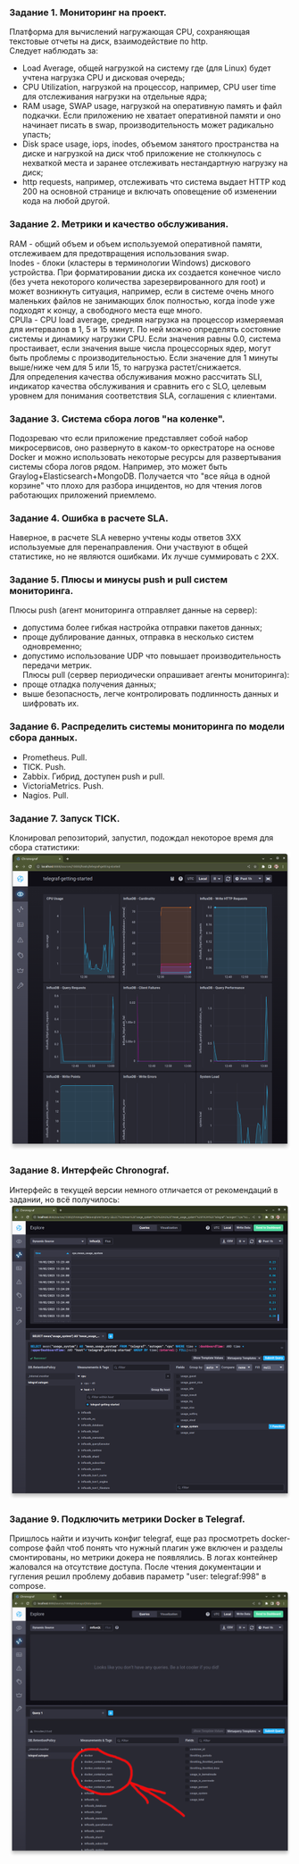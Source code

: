### Задание 1. Мониторинг на проект.  
Платформа для вычислений нагружающая CPU, сохраняющая текстовые отчеты на диск, взаимодействие по http.  
Следует наблюдать за:  
- Load Average, общей нагрузкой на систему где (для Linux) будет учтена нагрузка CPU и дисковая очередь;  
- CPU Utilization, нагрузкой на процессор, например, CPU user time для отслеживания нагрузки на отдельные ядра;  
- RAM usage, SWAP usage, нагрузкой на оперативную память и файл подкачки. Если приложению не хватает оперативной памяти и оно начинает писать в swap, производительность может радикально упасть;  
- Disk space usage, iops, inodes, объемом занятого пространства на диске и нагрузкой на диск чтоб приложение не столкнулось с нехваткой места и заранее отслеживать нестандартную нагрузку на диск;  
- http requests, например, отслеживать что система выдает HTTP код 200 на основной странице и включать оповещение об изменении кода на любой другой.  

### Задание 2. Метрики и качество обслуживания.  
RAM - общий объем и объем используемой оперативной памяти, отслеживаем для предотвращения использования swap.  
Inodes - блоки (кластеры в терминологии Windows) дискового устройства. При форматировании диска их создается конечное число (без учета некоторого количества зарезервированного для root) и может возникнуть ситуация, например, если в системе очень много маленьких файлов не занимающих блок полностью, когда inode уже подходят к концу, а свободного места еще много.  
CPUla - CPU load average, средняя нагрузка на процессор измеряемая для интервалов в 1, 5 и 15 минут. По ней можно определять состояние системы и динамику нагрузки CPU. Если значения равны 0.0, система простаивает, если значения выше числа процессорных ядер, могут быть проблемы с производительностью. Если значение для 1 минуты выше/ниже чем для 5 или 15, то нагрузка растет/снижается.  
Для определения качества обслуживания можно рассчитать SLI, индикатор качества обслуживания и сравнить его с SLO, целевым уровнем для понимания соответствия SLA, соглашения с клиентами.  

### Задание 3. Система сбора логов "на коленке".  
Подозреваю что если приложение представляет собой набор микросервисов, оно развернуто в каком-то оркестраторе на основе Docker и можно использовать некоторые ресурсы для развертывания системы сбора логов рядом. Например, это может быть Graylog+Elasticsearch+MongoDB. Получается что "все яйца в одной корзине" что плохо для разбора инцидентов, но для чтения логов работающих приложений приемлемо.  

### Задание 4. Ошибка в расчете SLA.  
Наверное, в расчете SLA неверно учтены коды ответов 3ХХ используемые для перенаправления. Они участвуют в общей статистике, но не являются ошибками. Их лучше суммировать с 2ХХ.  

### Задание 5. Плюсы и минусы push и pull систем мониторинга.  
Плюсы push (агент мониторинга отправляет данные на сервер):  
- допустима более гибкая настройка отправки пакетов данных;  
- проще дублирование данных, отправка в несколько систем одновременно;  
- допустимо использование UDP что повышает производительность передачи метрик.  
Плюсы pull (сервер периодически опрашивает агенты мониторинга):  
- проще отладка получения данных;  
- выше безопасность, легче контролировать подлинность данных и шифровать их.  

### Задание 6. Распределить системы мониторинга по модели сбора данных.  
- Prometheus. Pull.
- TICK. Push.
- Zabbix. Гибрид, доступен push и pull.
- VictoriaMetrics. Push.
- Nagios. Pull.

### Задание 7. Запуск TICK.  
Клонировал репозиторий, запустил, подождал некоторое время для сбора статистики:  
![Chronograf](img/monitoring01-01.png)  

### Задание 8. Интерфейс Chronograf.  
Интерфейс в текущей версии немного отличается от рекомендаций в задании, но всё получилось:  
![Chrono_query](img/monitoring01-02.png)  

### Задание 9. Подключить метрики Docker в Telegraf.  
Пришлось найти и изучить конфиг telegraf, еще раз просмотреть docker-compose файл чтоб понять что нужный плагин уже включен и разделы смонтированы, но метрики докера не появлялись. В логах контейнер жаловался на отсутствие доступа. После чтения документации и гугления решил проблему добавив параметр "user: telegraf:998" в compose.  
![Telegraf_Docker](img/monitoring01-03.png)  
